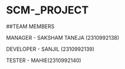 # SCM-_PROJECT

##TEAM MEMBERS

MANAGER - SAKSHAM TANEJA (2310992138)

DEVELOPER - SANJIL (2310992139)

TESTER - MAHIE(2310992140)
